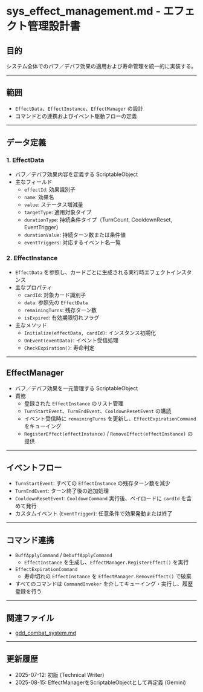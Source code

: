 # sys_effect_management.md - エフェクト管理設計書

## 目的

システム全体でのバフ／デバフ効果の適用および寿命管理を統一的に実装する。

---

## 範囲

- `EffectData`、`EffectInstance`、`EffectManager` の設計  
- コマンドとの連携およびイベント駆動フローの定義  

---

## データ定義

### 1. EffectData

- バフ／デバフ効果内容を定義する ScriptableObject  
- 主なフィールド  
  - `effectId`: 効果識別子  
  - `name`: 効果名  
  - `value`: ステータス増減量  
  - `targetType`: 適用対象タイプ  
  - `durationType`: 持続条件タイプ（TurnCount, CooldownReset, EventTrigger）  
  - `durationValue`: 持続ターン数または条件値  
  - `eventTriggers`: 対応するイベント名一覧  

### 2. EffectInstance

- `EffectData` を参照し、カードごとに生成される実行時エフェクトインスタンス  
- 主なプロパティ  
  - `cardId`: 対象カード識別子  
  - `data`: 参照先の `EffectData`  
  - `remainingTurns`: 残存ターン数  
  - `isExpired`: 有効期限切れフラグ  
- 主なメソッド  
  - `Initialize(effectData, cardId)`: インスタンス初期化  
  - `OnEvent(eventData)`: イベント受信処理  
  - `CheckExpiration()`: 寿命判定  

---

## EffectManager

- バフ／デバフ効果を一元管理する ScriptableObject  
- 責務  
  - 登録された `EffectInstance` のリスト管理  
  - `TurnStartEvent`、`TurnEndEvent`、`CooldownResetEvent` の購読  
  - イベント受信時に `remainingTurns` を更新し、`EffectExpirationCommand` をキューイング  
  - `RegisterEffect(effectInstance)` / `RemoveEffect(effectInstance)` の提供  

---

## イベントフロー

- `TurnStartEvent`: すべての `EffectInstance` の残存ターン数を減少  
- `TurnEndEvent`: ターン終了後の追加処理  
- `CooldownResetEvent`: `CooldownCommand` 実行後、ペイロードに `cardId` を含めて発行  
- カスタムイベント (`EventTrigger`): 任意条件で効果発動または終了  

---

## コマンド連携

- `BuffApplyCommand` / `DebuffApplyCommand`  
  - `EffectInstance` を生成し、`EffectManager.RegisterEffect()` を実行  
- `EffectExpirationCommand`  
  - 寿命切れの `EffectInstance` を `EffectManager.RemoveEffect()` で破棄  
- すべてのコマンドは `CommandInvoker` を介してキューイング・実行し、履歴登録を行う  

---

## 関連ファイル

- [gdd_combat_system.md](../gdd/gdd_combat_system.md)

---

## 更新履歴

- 2025-07-12: 初版 (Technical Writer)  
- 2025-08-15: EffectManagerをScriptableObjectとして再定義 (Gemini)